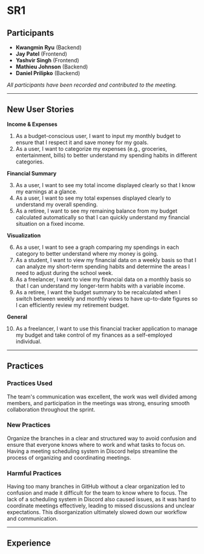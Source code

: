 # SR1

## Participants
- **Kwangmin Ryu** (Backend)
- **Jay Patel** (Frontend)
- **Yashvir Singh** (Frontend)
- **Mathieu Johnson** (Backend)
- **Daniel Prilipko** (Backend)

*All participants have been recorded and contributed to the meeting.*

---

## New User Stories

**Income & Expenses**

1. As a budget-conscious user, I want to input my monthly budget to ensure that I respect it and save money for my goals.
2. As a user, I want to categorize my expenses (e.g., groceries, entertainment, bills) to better understand my spending habits in different categories.

**Financial Summary**

3. As a user, I want to see my total income displayed clearly so that I know my earnings at a glance.
4. As a user, I want to see my total expenses displayed clearly to understand my overall spending.
5. As a retiree, I want to see my remaining balance from my budget calculated automatically so that I can quickly understand my financial situation on a fixed income.

**Visualization**

6. As a user, I want to see a graph comparing my spendings in each category to better understand where my money is going.
7. As a student, I want to view my financial data on a weekly basis so that I can analyze my short-term spending habits and determine the areas I need to adjust during the school week.
8. As a freelancer, I want to view my financial data on a monthly basis so that I can understand my longer-term habits with a variable income.
9. As a retiree, I want the budget summary to be recalculated when I switch between weekly and monthly views to have up-to-date figures so I can efficiently review my retirement budget.

**General**

10. As a freelancer, I want to use this financial tracker application to manage my budget and take control of my finances as a self-employed individual.

---

## Practices

### Practices Used

The team's communication was excellent, the work was well divided among members, and participation in the meetings was strong, ensuring smooth collaboration throughout the sprint.

### New Practices

Organize the branches in a clear and structured way to avoid confusion and ensure that everyone knows where to work and what tasks to focus on. Having a meeting scheduling system in Discord helps streamline the process of organizing and coordinating meetings.

### Harmful Practices

Having too many branches in GitHub without a clear organization led to confusion and made it difficult for the team to know where to focus. The lack of a scheduling system in Discord also caused issues, as it was hard to coordinate meetings effectively, leading to missed discussions and unclear expectations. This disorganization ultimately slowed down our workflow and communication.

---

## Experience

